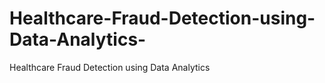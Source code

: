 # Healthcare-Fraud-Detection-using-Data-Analytics-
Healthcare Fraud Detection using Data Analytics 
